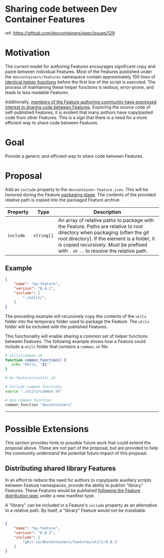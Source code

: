 # Sharing code between Dev Container Features

ref: https://github.com/devcontainers/spec/issues/129

# Motivation

The current model for authoring Features encourages significant copy and paste between individual Features.  Most of the Features published under the `devcontainers/features` namespace contain approximately 100 lines of [identical helper functions](https://github.com/devcontainers/features/blob/main/src/azure-cli/install.sh#L29-L164) before the first line of the script is executed.  The process of maintaining these helper functions is tedious, error-prone, and leads to less readable Features.

Additionally, [members of the Feature authoring community have expressed interest in sharing code between Features](https://github.com/orgs/devcontainers/discussions/10).  Exploring the source code of self-published Features, it is evident that many authors have copy/pasted code from other Features.  This is a sign that there is a need for a more efficient way to share code between Features.

# Goal

Provide a generic and efficient way to share code between Features.

# Proposal

Add an `include` property to the `devcontainer-feature.json`.  This will be honored during the Feature [packaging stage](https://containers.dev/implementors/features-distribution/#packaging). The contents of the provided relative path is copied into the packaged Feature archive.

Property | Type | Description
--- | --- | ---
`include` | `string[]` | An array of relative paths to package with the Feature. Paths are relative to root directory when packaging (often the git root directory).  If the element is a folder, it is copied recursively.  Must be prefixed with `.` or `..` to resolve the relative path.

## Example

```json
{
    "name": "my-feature",
    "version": "0.0.1",
    "include": [
        "./utils/",
    ]
}
```

The preceding example will recursively copy the contents of the `utils` folder into the temporary folder used to package the Feature.  The `utils` folder will be included with the published Features.

This functionality will enable sharing a common set of helper functions between Features.  The following example shows how a Feature could include a `utils` folder that contains a `common.sh` file.

```bash
# utils/common.sh
function common_function() {
   echo "Hello, '$1'"
}
```

```bash
# my-feature/install.sh

# Include common functions
source "./utils/common.sh"

# Use common function
common_function "devcontainers"
```

-----

# Possible Extensions

This section provides hints to possible future work that could extend the proposal above.  These are not part of the proposal, but are provided to help the community understand the potential future impact of this proposal.

## Distributing shared library Features

In an effort to reduce the need for authors to copy/paste auxillary scripts between Feature namespaces, provide the ability to publish "library" Features.  These Features would be published [following the Feature distribution spec](https://containers.dev/implementors/features-distribution/#distribution) under a new manifest type. 

A "library" can be included in a Feature's `include` property as an alternative to a relative path. By itself, a "library" Feature would not be installable.

```json

{
    "name": "my-feature",
    "version": "0.0.1",
    "include": [
        "ghcr.io/devcontainers/features/utils:0.0.1"
    ]
}

